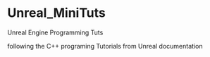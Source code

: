 # Unreal_MiniTuts
Unreal Engine Programming Tuts

following the C++ programing Tutorials from Unreal documentation
